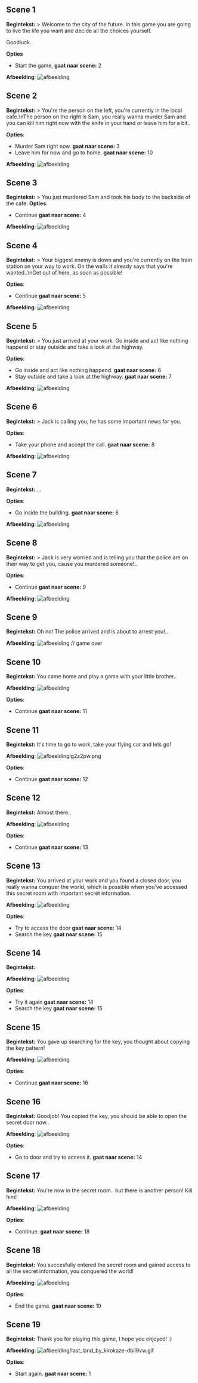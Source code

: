 ## Scene 1
**Begintekst:** > Welcome to the city of the future. In this game you are going to live the life you want and decide all the choices yourself.

Goodluck..

**Opties**
* Start the game, **gaat naar scene:** 2
    

**Afbeelding**:
![afbeelding](https://i.imgur.com/LitNhNr.gif)

## Scene 2
**Begintekst:** > You're the person on the left, you're currently in the local cafe.\nThe person on the right is Sam, you really wanna murder Sam and you can kill him right now with the knife in your hand or leave him for a bit..

**Opties**:
* Murder Sam right now. **gaat naar scene:** 3
* Leave him for now and go to home. **gaat naar scene:** 10
    

**Afbeelding**:
![afbeelding](https://i.imgur.com/p4vnGAN.gif)

## Scene 3
**Begintekst:** > You just murdered Sam and took his body to the backside of the cafe.
**Opties**:

* Continue **gaat naar scene:** 4
    

**Afbeelding**:
![afbeelding](https://i.imgur.com/z76ZU4M.gif)

## Scene 4
**Begintekst:** > Your biggest enemy is down and you're currently on the train station on your way to work. On the walls it already says that you're wanted..\nGet out of here, as soon as possible!

**Opties**:
* Continue **gaat naar scene:** 5
    

**Afbeelding**:
![afbeelding](https://i.imgur.com/eTXACsr.gif)

## Scene 5
**Begintekst:** > You just arrived at your work. Go inside and act like nothing happend or stay outside and take a look at the highway.

**Opties**:
* Go inside and act like nothing happend. **gaat naar scene:** 6
* Stay outside and take a look at the highway. **gaat naar scene:** 7
    

**Afbeelding**:
![afbeelding](https://i.imgur.com/ECn8Tva.gif)

## Scene 6
**Begintekst:** > Jack is calling you, he has some important news for you.

**Opties**:
* Take your phone and accept the call. **gaat naar scene:** 8
    

**Afbeelding**:
![afbeelding](https://i.imgur.com/iipgZmh.gif)

## Scene 7
**Begintekst:** ...

**Opties**:
* Go inside the building. **gaat naar scene:** 6
    

**Afbeelding**:
![afbeelding](https://i.imgur.com/9wDyCy5.gif)

## Scene 8
**Begintekst:** > Jack is very worried and is telling you that the police are on their way to get you, cause you murdered someone!..

**Opties**:
* Continue **gaat naar scene:** 9
    

**Afbeelding**:
![afbeelding](https://i.imgur.com/MpRiiHp.gif)

## Scene 9
**Begintekst:** Oh no! The police arrived and is about to arrest you!..

**Afbeelding**:
![afbeelding](https://i.imgur.com/ef9BdPj.gif)
    // game over

## Scene 10
**Begintekst:** You came home and play a game with your little brother..

**Afbeelding**:
![afbeelding](https://i.imgur.com/KGJ9BBt.gif)

**Opties**:
* Continue **gaat naar scene:** 11

## Scene 11
**Begintekst:** It's time to go to work, take your flying car and lets go!

**Afbeelding**:
![afbeelding](https://www.wallpapersbrowse.com/images/lg/)lg2z2pw.png

**Opties**:
* Continue **gaat naar scene:** 12

## Scene 12
**Begintekst:** Almost there..

**Afbeelding**:
![afbeelding](https://i.imgur.com/PiV6vj4.gif)

**Opties**:
* Continue **gaat naar scene:** 13

## Scene 13
**Begintekst:** You arrived at your work and you found a closed door, you really wanna conquer the world, which is possible when you've accessed this secret room with important secret information.

**Afbeelding**:
![afbeelding](https://i.imgur.com/S0QenRl.gif)

**Opties**:
* Try to access the door **gaat naar scene:** 14
* Search the key **gaat naar scene:** 15

## Scene 14
**Begintekst:** 

**Afbeelding**:
![afbeelding](https://i.imgur.com/4wrrJp6.gif)

**Opties**:
* Try it again **gaat naar scene:** 14
* Search the key **gaat naar scene:** 15

## Scene 15
**Begintekst:** You gave up searching for the key, you thought about copying the key pattern!

**Afbeelding**:
![afbeelding](https://i.imgur.com/u5q1BWq.gif)

**Opties**:
* Continue **gaat naar scene:** 16

## Scene 16
**Begintekst:** Goodjob! You copied the key, you should be able to open the secret door now..

**Afbeelding**:
![afbeelding](https://i.imgur.com/u5q1BWq.gif)

**Opties**:
* Go to door and try to access it. **gaat naar scene:** 14

## Scene 17
**Begintekst:** You're now in the secret room.. but there is another person! Kill him!

**Afbeelding**:
![afbeelding](https://i.imgur.com/9NaiXUT.gif)

**Opties**:
* Continue. **gaat naar scene:** 18

## Scene 18
**Begintekst:** You succesfully entered the secret room and gained access to all the secret information, you conquered the world!

**Afbeelding**:
![afbeelding](https://i.imgur.com/ECB99LW.gif)

**Opties**:
* End the game. **gaat naar scene:** 19

## Scene 19
**Begintekst:** Thank you for playing this game, I hope you enjoyed! :)

**Afbeelding**:
![afbeelding](https://orig00.deviantart.net/77dd/f/2017/214/3/a)/last_land_by_kirokaze-dbil9vw.gif

**Opties**:
* Start again. **gaat naar scene:** 1
